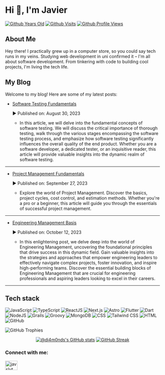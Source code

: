 <h1 align="start">Hi 👋, I'm Javier</h1>

<div align="" markdown="1">
  
  [![Github Years Old](https://badges.pufler.dev/years/di4m0nds?style=flat-square&logo=github&logoWidth=20&logoColor=white&labelColor=555555&color=blue&label=Years%20Old%20%20.&cacheSeconds=4600)](https://github.com/di4m0nds)
  [![Github Visits](https://badges.pufler.dev/visits/di4m0nds/di4m0nds?style=flat-square&logo=github&logoWidth=20&logoColor=white&labelColor=555555&color=blue&label=Visitors%20%20%20%20.&cacheSeconds=30)](https://github.com/di4m0nds)
  [![Github Profile Views](https://komarev.com/ghpvc/?username=di4m0nds&label=Profile%20views&color=blue&style=flat-square) ](https://github.com/di4m0nds)

</div>

<div align="start" markdown="1">
  
  ## About Me
  
  Hey there! I practically grew up in a computer store, so you could say tech runs in my veins. Studying web development in uni confirmed it – I'm all about software development. From tinkering with code to building cool projects, I'm living the tech life.
    
</div>

<div align="start" markdown="1">

  ## My Blog

  Welcome to my blog! Here are some of my latest posts:

  
  - [Software Testing Fundamentals](https://javiersilvestri.vercel.app/posts/software_testing_fundamentals/)

    ► Published on: August 30, 2023
    - In this article, we will delve into the fundamental concepts of software testing. We will discuss the critical importance of thorough testing, walk through the various stages encompassing the software testing process, and emphasize how software testing significantly influences the overall quality of the end product. Whether you are a software developer, a dedicated tester, or an inquisitive reader, this article will provide valuable insights into the dynamic realm of software testing.
 ---
    
  - [Project Management Fundamentals](https://javiersilvestri.vercel.app/posts/project_management_fundamentals/)

    ► Published on: September 27, 2023
    - Explore the world of Project Management. Discover the basics, project cycles, cost control, and estimation methods. Whether you're a pro or a beginner, this article will guide you through the essentials of successful project management.
 ---
    
  - [Engineering Management Basis](https://javiersilvestri.vercel.app/posts/engineering_management_fundamentals/)

    ► Published on: October 12, 2023
    - In this enlightening post, we delve deep into the world of Engineering Management, uncovering the foundational principles that drive success in this dynamic field. Gain valuable insights into the strategies and approaches that empower engineering leaders to effectively navigate complex projects, foster innovation, and inspire high-performing teams. Discover the essential building blocks of Engineering Management that are crucial for engineering professionals and aspiring leaders looking to excel in their careers.
 ---
    

</div>

## Tech stack 
  
![JavaScript](https://img.shields.io/badge/Javascript-000000?logo=javascript)
![TypeScript](https://img.shields.io/badge/-TypeScript-007ACC?logo=typescript&logoColor=white)
![ReactJS](https://img.shields.io/badge/-ReactJS-61DAFB?logo=react&logoColor=white)
![Next.js](https://img.shields.io/badge/-Next.js-000000?logo=next.js&logoColor=white)
![Astro](https://img.shields.io/badge/-Astro-005577?logo=astro&logoColor=white) 
![Flutter](https://img.shields.io/badge/-Flutter-02569B?logo=flutter&logoColor=white)
![Dart](https://img.shields.io/badge/-Dart-0175C2?logo=dart&logoColor=white)
![NodeJS](https://img.shields.io/badge/-NodeJS-339933?logo=node.js&logoColor=white) 
![Grails](https://img.shields.io/badge/-Grails-3E434A?logo=grails&logoColor=white)
![Groovy](https://img.shields.io/badge/-Groovy-4298B8?logo=apache-groovy&logoColor=white)
![MongoDB](https://img.shields.io/badge/-MongoDB-47A248?logo=mongodb&logoColor=white)
![CSS](https://img.shields.io/badge/-CSS-1572B6?logo=css3&logoColor=white)
![Tailwind CSS](https://img.shields.io/badge/-Tailwind_CSS-38B2AC?logo=tailwind-css&logoColor=white) 
![HTML](https://img.shields.io/badge/-HTML-E34F26?logo=html5&logoColor=white)
![GitHub](https://img.shields.io/badge/-GitHub-181717?logo=github&logoColor=white)

<div>
  
  ![GitHub Trophies](https://github-profile-trophy.vercel.app/?username=di4m0nds&theme=dracula&margin-w=15&margin-h=10&no-bg=false&no-frame=false)    
  <!-- ![Most used Langs](https://github-readme-stats.vercel.app/api/top-langs/?username=di4m0nds&theme=dracula&layout=compact&count_private=true&langs_count=10&card_width=446&icon_color=2ca5e0&hide_border=false&border_color=2ca5e0&disable_animations=false&locale=en) -->  

</div>

<!-- [![@di4m0nds's Holopin board](https://holopin.io/api/user/board?user=di4m0nds)](https://holopin.io/@di4m0nds) -->

<div align="center">
  
  [![@di4m0nds's GitHub stats](https://github-readme-stats.vercel.app/api?username=di4m0nds&count_private=true&show_icons=true&theme=radical)](https://github.com/di4m0nds/github-readme-stats)
  [![GitHub Streak](https://github-readme-streak-stats.herokuapp.com/?user=di4m0nds&theme=radical)](https://git.io/streak-stats)
  
</div>

<h3 align="left">Connect with me:</h3>
<p align="left">
  <a href="https://twitter.com/javslvt" target="blank"><img align="center" src="https://raw.githubusercontent.com/rahuldkjain/github-profile-readme-generator/master/src/images/icons/Social/twitter.svg" alt="javslvt" height="30" width="40" /></a>
</p>
